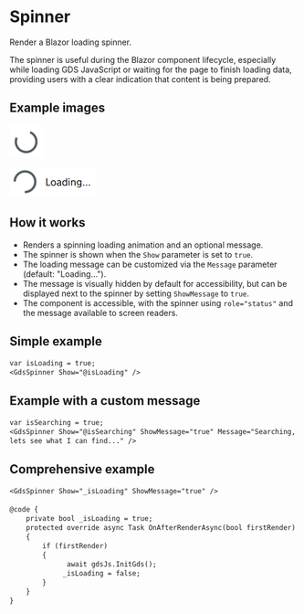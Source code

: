 # Spinner

Render a Blazor loading spinner.

The spinner is useful during the Blazor component lifecycle, especially while loading GDS JavaScript or waiting for the page to finish loading data, providing users with a clear indication that content is being prepared.

## Example images

![Spinner example 1](Spinner1.png)

![Spinner example 2](Spinner2.png)

## How it works

- Renders a spinning loading animation and an optional message.
- The spinner is shown when the `Show` parameter is set to `true`.
- The loading message can be customized via the `Message` parameter (default: "Loading...").
- The message is visually hidden by default for accessibility, but can be displayed next to the spinner by setting `ShowMessage` to `true`.
- The component is accessible, with the spinner using `role="status"` and the message available to screen readers.

## Simple example

```
var isLoading = true;
<GdsSpinner Show="@isLoading" />
```

## Example with a custom message

```
var isSearching = true;
<GdsSpinner Show="@isSearching" ShowMessage="true" Message="Searching, lets see what I can find..." />
```

## Comprehensive example

```
<GdsSpinner Show="_isLoading" ShowMessage="true" />

@code {
    private bool _isLoading = true;
    protected override async Task OnAfterRenderAsync(bool firstRender)
    {
        if (firstRender)
        {
              await gdsJs.InitGds();
             _isLoading = false;
        }
    }
}
```
